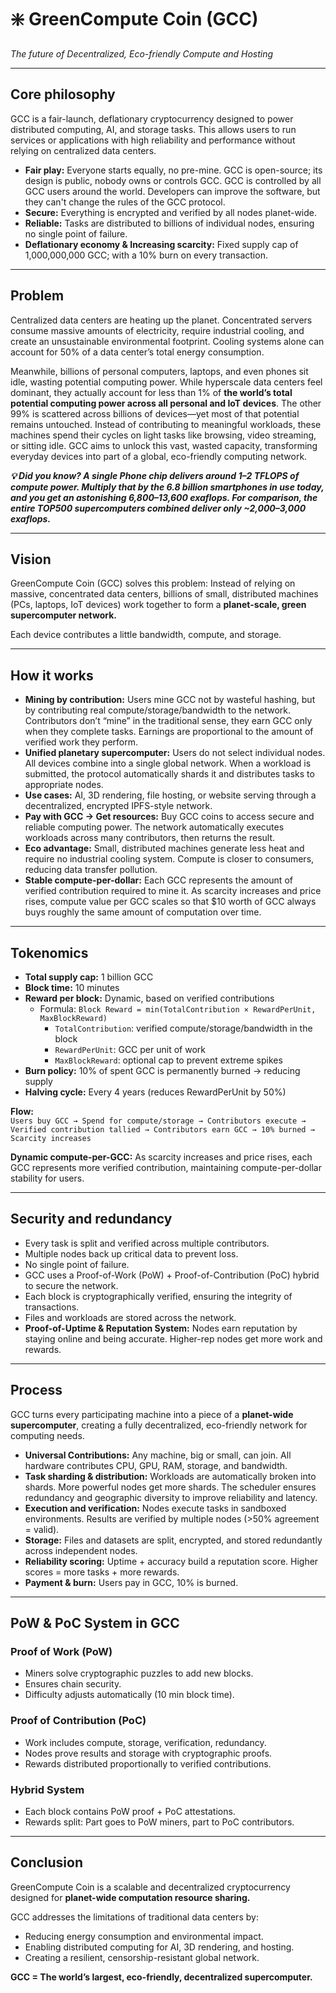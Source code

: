# ❇️ GreenCompute Coin (GCC)  
*The future of Decentralized, Eco-friendly Compute and Hosting*  

---

## Core philosophy  
GCC is a fair-launch, deflationary cryptocurrency designed to power distributed computing, AI, and storage tasks. This allows users to run services or applications with high reliability and performance without relying on centralized data centers.  

- **Fair play:** Everyone starts equally, no pre-mine. GCC is open-source; its design is public, nobody owns or controls GCC. GCC is controlled by all GCC users around the world. Developers can improve the software, but they can't change the rules of the GCC protocol.  
- **Secure:** Everything is encrypted and verified by all nodes planet-wide.  
- **Reliable:** Tasks are distributed to billions of individual nodes, ensuring no single point of failure.  
- **Deflationary economy & Increasing scarcity:** Fixed supply cap of 1,000,000,000 GCC; with a 10% burn on every transaction.  

---

## Problem  
Centralized data centers are heating up the planet. Concentrated servers consume massive amounts of electricity, require industrial cooling, and create an unsustainable environmental footprint. Cooling systems alone can account for 50% of a data center’s total energy consumption.

Meanwhile, billions of personal computers, laptops, and even phones sit idle, wasting potential computing power. While hyperscale data centers feel dominant, they actually account for less than 1% of **the world’s total potential computing power across all personal and IoT devices**. The other 99% is scattered across billions of devices—yet most of that potential remains untouched. Instead of contributing to meaningful workloads, these machines spend their cycles on light tasks like browsing, video streaming, or sitting idle. GCC aims to unlock this vast, wasted capacity, transforming everyday devices into part of a global, eco-friendly computing network.

**_💡 Did you know?
A single Phone chip delivers around 1–2 TFLOPS of compute power. Multiply that by the 6.8 billion smartphones in use today, and you get an astonishing 6,800–13,600 exaflops. For comparison, the entire TOP500 supercomputers combined deliver only ~2,000–3,000 exaflops._**

---

## Vision  
GreenCompute Coin (GCC) solves this problem: Instead of relying on massive, concentrated data centers, billions of small, distributed machines (PCs, laptops, IoT devices) work together to form a **planet-scale, green supercomputer network.**  

Each device contributes a little bandwidth, compute, and storage.  

---

## How it works  

- **Mining by contribution:** Users mine GCC not by wasteful hashing, but by contributing real compute/storage/bandwidth to the network. Contributors don’t “mine” in the traditional sense, they earn GCC only when they complete tasks. Earnings are proportional to the amount of verified work they perform.  
- **Unified planetary supercomputer:** Users do not select individual nodes. All devices combine into a single global network. When a workload is submitted, the protocol automatically shards it and distributes tasks to appropriate nodes.  
- **Use cases:** AI, 3D rendering, file hosting, or website serving through a decentralized, encrypted IPFS-style network.  
- **Pay with GCC → Get resources:** Buy GCC coins to access secure and reliable computing power. The network automatically executes workloads across many contributors, then returns the result.  
- **Eco advantage:** Small, distributed machines generate less heat and require no industrial cooling system. Compute is closer to consumers, reducing data transfer pollution.  
- **Stable compute-per-dollar:** Each GCC represents the amount of verified contribution required to mine it. As scarcity increases and price rises, compute value per GCC scales so that $10 worth of GCC always buys roughly the same amount of computation over time.  

---

## Tokenomics  

- **Total supply cap:** 1 billion GCC  
- **Block time:** 10 minutes  
- **Reward per block:** Dynamic, based on verified contributions  
  - Formula: `Block Reward = min(TotalContribution × RewardPerUnit, MaxBlockReward)`  
    - `TotalContribution`: verified compute/storage/bandwidth in the block  
    - `RewardPerUnit`: GCC per unit of work  
    - `MaxBlockReward`: optional cap to prevent extreme spikes  
- **Burn policy:** 10% of spent GCC is permanently burned → reducing supply  
- **Halving cycle:** Every 4 years (reduces RewardPerUnit by 50%)  

**Flow:**  
`Users buy GCC → Spend for compute/storage → Contributors execute → Verified contribution tallied → Contributors earn GCC → 10% burned → Scarcity increases`  

**Dynamic compute-per-GCC:** As scarcity increases and price rises, each GCC represents more verified contribution, maintaining compute-per-dollar stability for users.


---

## Security and redundancy  

- Every task is split and verified across multiple contributors.  
- Multiple nodes back up critical data to prevent loss.  
- No single point of failure.  
- GCC uses a Proof-of-Work (PoW) + Proof-of-Contribution (PoC) hybrid to secure the network.  
- Each block is cryptographically verified, ensuring the integrity of transactions.  
- Files and workloads are stored across the network.  
- **Proof-of-Uptime & Reputation System:** Nodes earn reputation by staying online and being accurate. Higher-rep nodes get more work and rewards.  

---

## Process  

GCC turns every participating machine into a piece of a **planet-wide supercomputer**, creating a fully decentralized, eco-friendly network for computing needs.  

- **Universal Contributions:** Any machine, big or small, can join. All hardware contributes CPU, GPU, RAM, storage, and bandwidth.  
- **Task sharding & distribution:** Workloads are automatically broken into shards. More powerful nodes get more shards. The scheduler ensures redundancy and geographic diversity to improve reliability and latency.  
- **Execution and verification:** Nodes execute tasks in sandboxed environments. Results are verified by multiple nodes (>50% agreement = valid).  
- **Storage:** Files and datasets are split, encrypted, and stored redundantly across independent nodes.  
- **Reliability scoring:** Uptime + accuracy build a reputation score. Higher scores = more tasks + more rewards.  
- **Payment & burn:** Users pay in GCC, 10% is burned.  

---

## PoW & PoC System in GCC  

### Proof of Work (PoW)  
- Miners solve cryptographic puzzles to add new blocks.  
- Ensures chain security.  
- Difficulty adjusts automatically (10 min block time).  

### Proof of Contribution (PoC)  
- Work includes compute, storage, verification, redundancy.  
- Nodes prove results and storage with cryptographic proofs.  
- Rewards distributed proportionally to verified contributions.  

### Hybrid System  
- Each block contains PoW proof + PoC attestations.  
- Rewards split: Part goes to PoW miners, part to PoC contributors.  

---

## Conclusion  
GreenCompute Coin is a scalable and decentralized cryptocurrency designed for **planet-wide computation resource sharing.**  

GCC addresses the limitations of traditional data centers by:  
- Reducing energy consumption and environmental impact.  
- Enabling distributed computing for AI, 3D rendering, and hosting.  
- Creating a resilient, censorship-resistant global network.  

**GCC = The world’s largest, eco-friendly, decentralized supercomputer.**  
